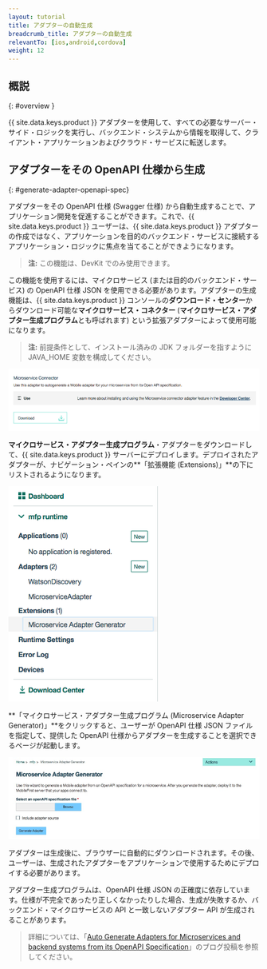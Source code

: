 ```yaml
---
layout: tutorial
title: アダプターの自動生成
breadcrumb_title: アダプターの自動生成
relevantTo: [ios,android,cordova]
weight: 12
---
```

<!-- NLS_CHARSET=UTF-8 -->
## 概説
{: #overview }

{{ site.data.keys.product }} アダプターを使用して、すべての必要なサーバー・サイド・ロジックを実行し、バックエンド・システムから情報を取得して、クライアント・アプリケーションおよびクラウド・サービスに転送します。

##  アダプターをその OpenAPI 仕様から生成
{: #generate-adapter-openapi-spec}

アダプターをその OpenAPI 仕様 (Swagger 仕様) から自動生成することで、アプリケーション開発を促進することができます。これで、{{ site.data.keys.product }} ユーザーは、{{ site.data.keys.product }} アダプターの作成ではなく、アプリケーションを目的のバックエンド・サービスに接続するアプリケーション・ロジックに焦点を当てることができようになります。

>**注:** この機能は、DevKit でのみ使用できます。

この機能を使用するには、マイクロサービス (または目的のバックエンド・サービス) の OpenAPI 仕様 JSON を使用できる必要があります。アダプターの生成機能は、{{ site.data.keys.product }} コンソールの**ダウンロード・センター**からダウンロード可能な**マイクロサービス・コネクター** (**マイクロサービス・アダプター生成プログラム**とも呼ばれます) という拡張アダプターによって使用可能になります。

>**注:** 前提条件として、インストール済みの JDK フォルダーを指すように JAVA_HOME 変数を構成してください。


  ![ダウンロード・センターでのアダプター生成プログラムのイメージ](./AdapterGen_DownloadCenter.png)


**マイクロサービス・アダプター生成プログラム**・アダプターをダウンロードして、{{ site.data.keys.product }} サーバーにデプロイします。デプロイされたアダプターが、ナビゲーション・ペインの**「拡張機能 (Extensions)」**の下にリストされるようになります。


  ![ナビゲーション・ペインでのアダプター生成プログラムのイメージ](./AdapterGen_naviagtionPane.png)


**「マイクロサービス・アダプター生成プログラム (Microservice Adapter Generator)」**をクリックすると、ユーザーが OpenAPI 仕様 JSON ファイルを指定して、提供した OpenAPI 仕様からアダプターを生成することを選択できるページが起動します。

  ![「アダプター生成プログラム (Adapter generator)」ページのイメージ](./AdapterGen_generationPage.png)


アダプターは生成後に、ブラウザーに自動的にダウンロードされます。その後、ユーザーは、生成されたアダプターをアプリケーションで使用するためにデプロイする必要があります。

アダプター生成プログラムは、OpenAPI 仕様 JSON の正確度に依存しています。仕様が不完全であったり正しくなかったりした場合、生成が失敗するか、バックエンド・マイクロサービスの API と一致しないアダプター API が生成されることがあります。

>詳細については、「[Auto Generate Adapters for Microservices and backend systems from its OpenAPI Specification](https://mobilefirstplatform.ibmcloud.com/blog/2017/08/10/autogenerate-adapter-from-openapi-specification/)」のブログ投稿を参照してください。
